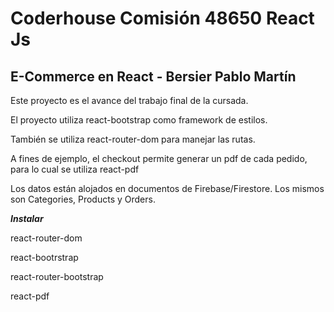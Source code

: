 # Coderhouse Comisión 48650 React Js

## E-Commerce en React - Bersier Pablo Martín

Este proyecto es el avance del trabajo final de la cursada. 

El proyecto utiliza react-bootstrap como framework de estilos.

También se utiliza react-router-dom para manejar las rutas.

A fines de ejemplo, el checkout permite generar un pdf de cada pedido, para lo cual se utiliza react-pdf

Los datos están alojados en documentos de Firebase/Firestore. Los mismos son Categories, Products y Orders.


***Instalar***

react-router-dom

react-bootrstrap

react-router-bootstrap

react-pdf
